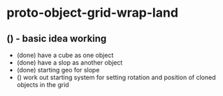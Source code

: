 # proto-object-grid-wrap-land

## () - basic idea working
* (done) have a cube as one object
* (done) have a slop as another object
* (done) starting geo for slope
* () work out starting system for setting rotation and position of cloned objects in the grid
